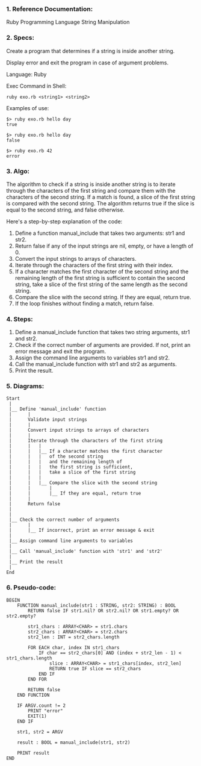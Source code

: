 ### 1. Reference Documentation:

Ruby Programming Language String Manipulation

### 2. Specs:

Create a program that determines if a string is inside another string.

Display error and exit the program in case of argument problems.


Language: Ruby

Exec Command in Shell:

```
ruby exo.rb <string1> <string2>
```

Examples of use:

```
$> ruby exo.rb hello day
true
```

```
$> ruby exo.rb hello day
false
```

```
$> ruby exo.rb 42
error
```

### 3. Algo:

The algorithm to check if a string is inside another string is to iterate through the characters of the first string and compare them with the characters of the second string. If a match is found, a slice of the first string is compared with the second string. The algorithm returns true if the slice is equal to the second string, and false otherwise.

Here's a step-by-step explanation of the code:
1.  Define a function manual_include that takes two arguments: str1 and str2.
2.  Return false if any of the input strings are nil, empty, or have a length of 0.
3.  Convert the input strings to arrays of characters.
4.  Iterate through the characters of the first string with their index.
5.  If a character matches the first character of the second string and the remaining length of the first string is sufficient to contain the second string, take a slice of the first string of the same length as the second string.
6.  Compare the slice with the second string. If they are equal, return true.
7.  If the loop finishes without finding a match, return false.

### 4. Steps:

1.  Define a manual_include function that takes two string arguments, str1 and str2.
2.  Check if the correct number of arguments are provided. If not, print an error message and exit the program.
3.  Assign the command line arguments to variables str1 and str2.
4.  Call the manual_include function with str1 and str2 as arguments.
5.  Print the result.

### 5. Diagrams:

```
Start
 |
 |__ Define 'manual_include' function
 |      |
 |      Validate input strings
 |      |
 |      Convert input strings to arrays of characters
 |      |
 |      Iterate through the characters of the first string
 |      |   |
 |      |   |__ If a character matches the first character
 |      |   |   of the second string
 |      |   |   and the remaining length of
 |      |   |   the first string is sufficient,
 |      |   |   take a slice of the first string
 |      |   |
 |      |   |__ Compare the slice with the second string
 |      |       |
 |      |       |__ If they are equal, return true
 |      |
 |      Return false
 |
 |
 |__ Check the correct number of arguments
 |      |
 |      |__ If incorrect, print an error message & exit
 |
 |__ Assign command line arguments to variables
 |
 |__ Call 'manual_include' function with 'str1' and 'str2'
 |
 |__ Print the result
 | 
End
```

### 6. Pseudo-code:

```
BEGIN
    FUNCTION manual_include(str1 : STRING, str2: STRING) : BOOL
        RETURN false IF str1.nil? OR str2.nil? OR str1.empty? OR str2.empty?

        str1_chars : ARRAY<CHAR> = str1.chars
        str2_chars : ARRAY<CHAR> = str2.chars
        str2_len : INT = str2_chars.length

        FOR EACH char, index IN str1_chars
            IF char == str2_chars[0] AND (index + str2_len - 1) < str1_chars.length
                slice : ARRAY<CHAR> = str1_chars[index, str2_len]
                RETURN true IF slice == str2_chars
            END IF
        END FOR

        RETURN false
    END FUNCTION

    IF ARGV.count != 2
        PRINT "error"
        EXIT(1)
    END IF

    str1, str2 = ARGV

    result : BOOL = manual_include(str1, str2)

    PRINT result
END
```
